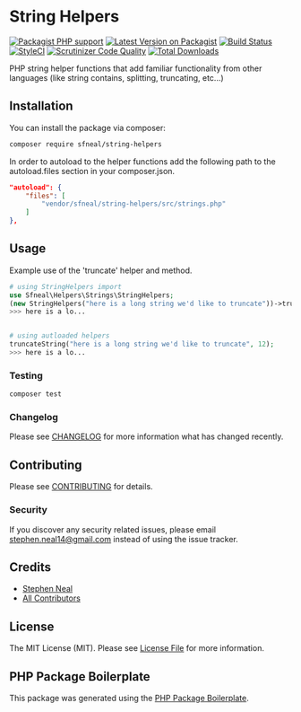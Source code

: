 # String Helpers

[![Packagist PHP support](https://img.shields.io/packagist/php-v/sfneal/string-helpers)](https://packagist.org/packages/sfneal/string-helpers)
[![Latest Version on Packagist](https://img.shields.io/packagist/v/sfneal/string-helpers.svg?style=flat-square)](https://packagist.org/packages/sfneal/string-helpers)
[![Build Status](https://travis-ci.com/sfneal/string-helpers.svg?branch=master&style=flat-square)](https://travis-ci.com/sfneal/string-helpers)
[![StyleCI](https://github.styleci.io/repos/288787695/shield?branch=master)](https://github.styleci.io/repos/288787695?branch=master)
[![Scrutinizer Code Quality](https://scrutinizer-ci.com/g/sfneal/string-helpers/badges/quality-score.png?b=master)](https://scrutinizer-ci.com/g/sfneal/string-helpers/?branch=master)
[![Total Downloads](https://img.shields.io/packagist/dt/sfneal/string-helpers.svg?style=flat-square)](https://packagist.org/packages/sfneal/string-helpers)

PHP string helper functions that add familiar functionality from other languages (like string contains, splitting, truncating, etc...)

## Installation

You can install the package via composer:

```bash
composer require sfneal/string-helpers
```

In order to autoload to the helper functions add the following path to the autoload.files section in your composer.json. 

```json
"autoload": {
    "files": [
        "vendor/sfneal/string-helpers/src/strings.php"
    ]
},
```

## Usage

Example use of the 'truncate' helper and method.

``` php
# using StringHelpers import
use Sfneal\Helpers\Strings\StringHelpers;
(new StringHelpers("here is a long string we'd like to truncate"))->truncate(12);
>>> here is a lo...


# using autloaded helpers
truncateString("here is a long string we'd like to truncate", 12);
>>> here is a lo...
```

### Testing

``` bash
composer test
```

### Changelog

Please see [CHANGELOG](CHANGELOG.md) for more information what has changed recently.

## Contributing

Please see [CONTRIBUTING](CONTRIBUTING.md) for details.

### Security

If you discover any security related issues, please email stephen.neal14@gmail.com instead of using the issue tracker.

## Credits

- [Stephen Neal](https://github.com/sfneal)
- [All Contributors](../../contributors)

## License

The MIT License (MIT). Please see [License File](LICENSE.md) for more information.

## PHP Package Boilerplate

This package was generated using the [PHP Package Boilerplate](https://laravelpackageboilerplate.com).
